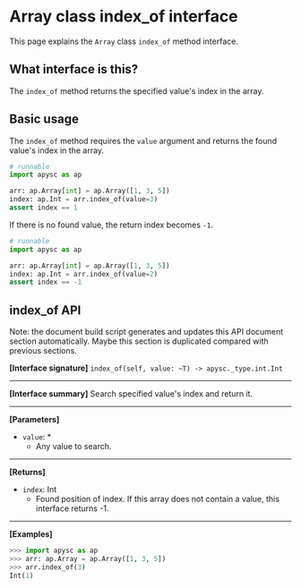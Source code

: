 # Array class index_of interface

This page explains the `Array` class `index_of` method interface.

## What interface is this?

The `index_of` method returns the specified value's index in the array.

## Basic usage

The `index_of` method requires the `value` argument and returns the found value's index in the array.

```py
# runnable
import apysc as ap

arr: ap.Array[int] = ap.Array([1, 3, 5])
index: ap.Int = arr.index_of(value=3)
assert index == 1
```

If there is no found value, the return index becomes `-1`.

```py
# runnable
import apysc as ap

arr: ap.Array[int] = ap.Array([1, 3, 5])
index: ap.Int = arr.index_of(value=2)
assert index == -1
```


## index_of API

<!-- Docstring: apysc._type.array.Array.index_of -->

<span class="inconspicuous-txt">Note: the document build script generates and updates this API document section automatically. Maybe this section is duplicated compared with previous sections.</span>

**[Interface signature]** `index_of(self, value: ~T) -> apysc._type.int.Int`<hr>

**[Interface summary]** Search specified value's index and return it.<hr>

**[Parameters]**

- `value`: *
  - Any value to search.

<hr>

**[Returns]**

- `index`: Int
  - Found position of index. If this array does not contain a value, this interface returns -1.

<hr>

**[Examples]**

```py
>>> import apysc as ap
>>> arr: ap.Array = ap.Array([1, 3, 5])
>>> arr.index_of(3)
Int(1)
```